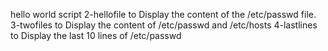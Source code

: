 hello world script
2-hellofile to Display the content of the /etc/passwd file.
3-twofiles to Display the content of /etc/passwd and /etc/hosts
4-lastlines to Display the last 10 lines of /etc/passwd


